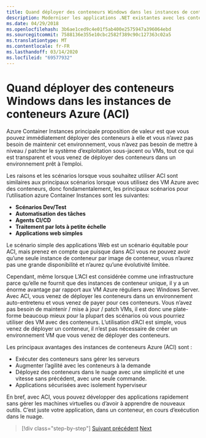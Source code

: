 ```yaml
---
title: Quand déployer des conteneurs Windows dans les instances de conteneurs Azure (ACI)
description: Moderniser les applications .NET existantes avec les conteneurs Azure Cloud et Windows (fr) Quand déployer des conteneurs Windows dans les instances de conteneurs Azure (ACI)
ms.date: 04/29/2018
ms.openlocfilehash: 3b6ae1ced9c4e01f5ab400e2575947a396064ebd
ms.sourcegitcommit: 7588136e355e10cbc2582f389c90c127363c02a5
ms.translationtype: MT
ms.contentlocale: fr-FR
ms.lasthandoff: 03/14/2020
ms.locfileid: "69577932"
---
```

# <a name="when-to-deploy-windows-containers-to-azure-container-instances-aci"></a>Quand déployer des conteneurs Windows dans les instances de conteneurs Azure (ACI)

Azure Container Instances principale proposition de valeur est que vous pouvez immédiatement déployer des conteneurs à elle et vous n’avez pas besoin de maintenir cet environnement, vous n’avez pas besoin de mettre à niveau / patcher le système d’exploitation sous-jacent ou VMs, tout ce qui est transparent et vous venez de déployer des conteneurs dans un environnement prêt à l’emploi.

Les raisons et les scénarios lorsque vous souhaitez utiliser ACI sont similaires aux principaux scénarios lorsque vous utilisez des VM Azure avec des conteneurs, donc fondamentalement, les principaux scénarios pour l’utilisation azure Container Instances sont les suivantes:

- **Scénarios Dev/Test**
- **Automatisation des tâches**
- **Agents CI/CD**
- **Traitement par lots à petite échelle**
- **Applications web simples**

Le scénario simple des applications Web est un scénario équitable pour ACI, mais prenez en compte que puisque dans ACI vous ne pouvez avoir qu’une seule instance de conteneur par image de conteneur, vous n’aurez pas une grande disponibilité et n’aurez qu’une évolutivité limitée.

Cependant, même lorsque L’ACI est considérée comme une infrastructure parce qu’elle ne fournit que des instances de conteneur unique, il y a un énorme avantage par rapport aux VM Azure réguliers avec Windows Server. Avec ACI, vous venez de déployer les conteneurs dans un environnement auto-entretenu et vous venez de payer pour ces conteneurs. Vous n’avez pas besoin de maintenir / mise à jour / patch VMs, il est donc une plate-forme beaucoup mieux pour la plupart des scénarios où vous pourriez utiliser des VM avec des conteneurs. L’utilisation d’ACI est simple, vous venez de déployer un conteneur, il n’est pas nécessaire de créer un environnement VM que vous venez de déployer des conteneurs.

Les principaux avantages des instances de conteneurs Azure (ACI) sont :

- Exécuter des conteneurs sans gérer les serveurs
- Augmenter l’agilité avec les conteneurs à la demande
- Déployez des conteneurs dans le nuage avec une simplicité et une vitesse sans précédent, avec une seule commande.
- Applications sécurisées avec isolement hyperviseur

En bref, avec ACI, vous pouvez développer des applications rapidement sans gérer les machines virtuelles ou d’avoir à apprendre de nouveaux outils. C’est juste votre application, dans un conteneur, en cours d’exécution dans le nuage.

> [!div class="step-by-step"]
> [Suivant précédent](when-to-deploy-windows-containers-to-azure-vms-iaas-cloud.md)
> [Next](when-to-deploy-windows-containers-to-azure-container-service-kubernetes.md)
